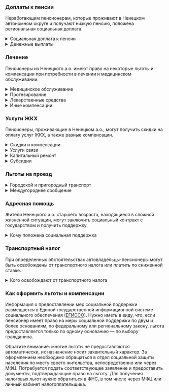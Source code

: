 ### Доплаты к пенсии
Неработающим пенсионерам, которые проживают в Ненецком автономном округе и получают низкую пенсию, положена региональная социальная доплата.
<details>
<summary>Социальная доплата к пенсии</summary>
В Ненецком а.о. региональный прожиточный минимум пенсионера выше общефедерального. Поэтому неработающим пенсионерам с низким размером пенсии производится региональная социальная доплата к пенсии — 19 353 рублей. Для её назначения в настоящее время необходимо обращаться в органы социальной защиты населения. А с 2022 года доплата будет назначаться автоматически.
</details>
<details>
<summary>Денежные выплаты</summary>
Если пенсионер относится к льготной категории, ему полагается ежемесячная денежная выплата (ЕДВ), которая регулярно индексируется.

В [Ненецком а. о.](https://docs.cntd.ru/document/494309958) ежемесячная компенсационная выплата ветеранов труда составляет 1000 рублей, тружеников тыла и реабилитированных — 1200 рублей. Пенсионеры, пострадавшие от политических репрессий, получают 800 рублей, а если они являются инвалидами, им дополнительно выплачивается 1900 рублей. Ветеранам труда и ветеранам труда округа к юбилейным датам образования Ненецкого а. о. (каждые пять лет) выплачивают по 5000 рублей. Труженики тыла ко Дню Победы получают 10 543 рубля.

Дети войны (родившиеся в период с 1927 по 1945 год), прожившие на территории округа не менее 15 лет и отработавшие в нём не менее 10 лет, получают ежемесячную компенсационную выплату в размере 7280 рублей, а тем, чьи родители погибли или пропали без вести при участии в боевых действиях в годы ВОВ, войны с Финляндией или Японией, полагается выплата в сумме 3000 рублей. К юбилейным датам празднования Дня Победы детям войны выплачивается 5000 рублей. Мужчинам старше 60 лет, женщинам — 55 лет, проработавшим на территории округа не менее 15 лет, ежегодно ко Дню пожилого человека (1 октября) выплачивается 5000 рублей, а пенсионерам старше 70 лет — 16 460 рублей.
</details>

### Лечение
Пенсионеры из Ненецкого а.о. имеют право на некоторые льготы и компенсации при потребности в лечении и медицинском обслуживании.
<details>
<summary>Медицинское обслуживание</summary>
Оказание медицинской помощи вне очереди полагается в [Ненецком а. о.](https://docs.cntd.ru/document/494309958) жертвам политических репрессий.
</details>
<details>
<summary>Протезирование</summary>
В [Ненецком а. о.](https://docs.cntd.ru/document/494309958) неработающим мужчинам старше 55 лет, женщинам — 50 лет выплачивают компенсацию расходов на зубопротезирование, в том числе неоднократно, но не более 30 000 рублей в общей сумме.
</details>
<details>
<summary>Лекарственные средства</summary>
В [Ненецком а. о.](https://docs.cntd.ru/document/494309958) тружеников тыла бесплатно обеспечивают лекарственными препаратами и изделиями медицинского назначения по рецептам врача, а жертвы политических репрессий приобретают их со скидкой 50%.
</details>
<details>
<summary>Иные компенсации</summary>
В Ненецком а. о. пенсионеры, состоящие на учёте с сахарным диабетом или онкологическими заболеваниями, получают ежемесячную компенсационную [выплату](https://docs.cntd.ru/document/453367390) в сумме 1200 рублей.
</details>

### Услуги ЖКХ
Пенсионеры, проживающие в Ненецком а.о., могут получить скидки на оплату услуг ЖКХ, а также разные компенсации. 
<details>
<summary>Скидки и компенсации</summary>
В [Ненецком а. о.](https://docs.cntd.ru/document/494309958) ветеранам труда и жертвам политических репрессий, а также ненецким труженикам тыла выплачивают компенсацию в размере 50% расходов на оплату жилого помещения и коммунальных услуг. Компенсация предоставляется в пределах утверждённых нормативов потребления.

В Ненецком а. о. одиноким неработающим пенсионерам по достижении 70 лет предоставляют компенсацию взносов на капремонт в размере 50%, а с 80-летнего возраста — в размере 100%. Компенсацию рассчитывают исходя из установленного в регионе минимального взноса на капремонт за 1 кв. метр и размера стандарта нормативной площади жилого помещения.
</details>
<details>
<summary>Услуги связи</summary>
Жертвы политических репрессий Ненецкого а. о. имеют право на первоочередную установку телефона.
</details>
<details>
<summary>Капитальный ремонт</summary>
В Ненецком а. о. пенсионерам старше 70 лет, не состоящим в браке, либо супружеской паре, в которой оба супруга достигли возраста 70 лет, предоставляют однократную [выплату](https://docs.cntd.ru/document/453367390) на капитальный ремонт принадлежащего индивидуального жилого дома, построенного более 25 лет назад. Выплата полагается пенсионерам, доход которых не превышает 2 прожиточных минимумов. Компенсируются фактически понесённые расходы (в том числе на приобретение материалов и оплату ремонтных работ), но не более 200 000 рублей. Труженикам тыла, проживающим на территории округа более 15 лет, полагается выплата на ремонт жилого помещения в сумме фактически понесённых расходов, но не более 50 000 рублей.
</details>
<details>
<summary>Субсидии</summary>
В Ненецком а. о. пенсионеры могут оформить субсидию на оплату услуг ЖКХ, если тратят на «коммуналку» свыше 16% совокупного дохода семьи.
</details>

### Льготы на проезд
<details>
<summary>Городской и пригородный транспорт</summary>
В [Ненецком а. о.](https://docs.cntd.ru/document/453367390) право льготного проезда на общественном автомобильном транспорте по межмуниципальным маршрутам с оплатой не более 20% стоимости проезда имеют: пенсионеры и мужчины старше 55 лет женщины — 50 лет, ветераны труда и ветераны труда округа, труженики тыла и жертвы политических репрессий. Если льготник является инвалидом, ему предоставляется право бесплатного проезда.
</details>
<details>
<summary>Междугороднее сообщение</summary>
Реабилитированным пенсионерам Ненецкого а. о. один раз в год выплачивается компенсация в размере 100% стоимости проезда (туда и обратно) железнодорожным транспортом, а в районы, не имеющие железнодорожного сообщения, — в размере 50% стоимости проезда водным, воздушным или междугородным автомобильным транспортом.
</details>

### Адресная помощь
Жители Ненецкого а.о. старшего возраста, находящиеся в сложной жизненной ситуации, могут заключить социальный контракт с государством и получить поддержку.
<details>
<summary>Кому положена социальная поддержка</summary>
Пенсионерам, оказавшимся в трудной жизненной ситуации по не зависящим от них причинам или в связи со стихийным бедствием, экстремальной ситуацией, оказывается адресная помощь. Она предоставляется путём выплаты пособий либо в натуральной форме (обеспечение одеждой, обувью, лекарствами, организация лечения и ухода, проведение ремонта жилья или установка приборов учёта и пр.). С нуждающимися пенсионерами может быть заключён социальный контракт.
</details>

### Транспортный налог
При определенных обстоятельствах автовладельцы-пенсионеры могут быть освобождены от транспортного налога или платить по сниженной ставке. 
<details>
<summary>Кого освобождают от транспортного налога</summary>
В [Ненецком а. о.](https://www.nalog.gov.ru/rn77/service/tax/d1096790/) льготы по транспортному налогу получают пенсионеры по старости и потере кормильца, мужчины старше 55 лет женщины — 50 лет, которые по ранее действовавшему законодательству имели право на досрочную пенсию, инвалиды I и II групп, ветераны и участники ВОВ, ветераны и инвалиды боевых действий, а также все проживающие в сельской местности. Они освобождаются от налогов на одно транспортное средство каждого вида: легковые автомобили до 150 л. с.; мотоциклы и мотороллеры; снегоходы и мотосани; катера, моторные лодки и другие водные ТС.
</details>

### Как оформить льготы и компенсации 
Информация о предоставлении мер социальной поддержки размещается в Единой государственной информационной системе социального обеспечения ([ЕГИССО](http://egisso.ru/site/client/#/)). Нужно иметь в виду, что, если пенсионер имеет право на меры социальной поддержки по двум и более основаниям, по федеральному или региональному закону, льгота предоставляется только по одному основанию — по выбору гражданина.

Обратите внимание: многие льготы не предоставляются автоматически, их назначение носит заявительный характер. За оформлением необходимо обращаться в отдел социальной защиты населения по месту своего жительства, непосредственно или через МФЦ. Потребуется подать соответствующее заявление и предоставить документы, подтверждающие право на льготу. Для получения налоговых льгот нужно обратиться в ФНС, в том числе через МФЦ или личный кабинет налогоплательщика.
